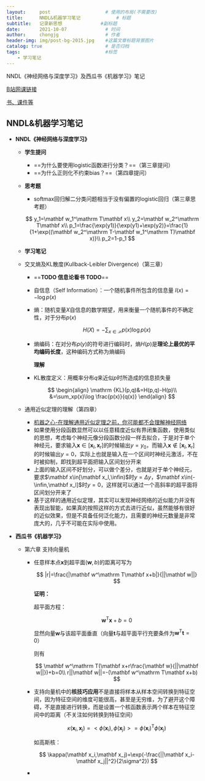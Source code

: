 ```yaml
---
layout:     post                    # 使用的布局(不需要改)
title:      NNDL&机器学习笔记             # 标题 
subtitle:   记录新思想              #副标题
date:       2021-10-07              # 时间
author:     chongjg                 # 作者
header-img: img/post-bg-2015.jpg    #这篇文章标题背景图片
catalog: true                       # 是否归档
tags:                               #标签
    - 学习笔记
---
```


NNDL《神经网络与深度学习》及西瓜书《机器学习》笔记  

[B站网课链接](https://www.bilibili.com/video/BV13b4y1177W?p=1)

[书、课件等](https://nndl.github.io/)

## NNDL&机器学习笔记

* **NNDL《神经网络与深度学习》**

  * **学生提问**

    * ==为什么要使用logistic函数进行分类？==（第三章提问）
    * ==为什么正则化不约束bias？==（第四章提问）

    

  * **思考题**

    * $\mathrm{softmax}$回归解二分类问题相当于没有偏置的$\mathrm{logistic}$回归（第三章思考题）

    
    $$
    y_1=\mathbf w_1^\mathrm T\mathbf x\\
    y_2=\mathbf w_2^\mathrm T\mathbf x\\
    p_1=\frac{\exp(y1)}{\exp(y1)+\exp(y2)}=\frac{1}{1+\exp((\mathbf w_2^\mathrm T-\mathbf w_1^\mathrm T)\mathbf x)}\\
    p_2=1-p_1
    $$
    
  * **学习笔记**

  * 交叉熵及KL散度(Kullback-Leibler Divergence)（第三章）

    * ==**TODO 信息论看书 TODO**==

    * 自信息（Self Information）：一个随机事件所包含的信息量 $I(x)=-\log p(x)$

    * 熵：随机变量$X$自信息的数学期望，用来衡量一个随机事件的不确定性，对于分布$p(x)$

      
      $$
      H(X)=-\sum_{x\in \mathcal X}p(x)\log p(x)
      $$
      
    * 熵编码：在对分布$p(y)$的符号进行编码时，熵$H(p)$是**理论上最优的平均编码长度**，这种编码方式称为熵编码
    
      **理解**
    
      
    
    * KL散度定义：用概率分布$q$来近似$p$时所造成的信息损失量
    

    $$
    \begin{align}
    \mathrm {KL}(p,q)&=H(p,q)-H(p)\\
    &=\sum_xp(x)\log \frac{p(x)}{q(x)}
    \end{align}
    $$
    
  * 通用近似定理的理解（第四章）

    * [机器之心-在理解通用近似定理之前，你可能都不会理解神经网络](https://www.jiqizhixin.com/articles/2021-09-07-6)
    * 如果使用分段函数显然可以以任意精度近似有界闭集函数，使用类似的思想，考虑每个神经元像分段函数分段一样去拟合，于是对于单个神经元，要求输入$\mathbf x\in[\mathbf x_l,\mathbf x_r]$的时候输出$y=y_0$，而输入$\mathbf x\notin[\mathbf x_l,\mathbf x_r]$的时候输出$y=0$，实际上也就是输入在一个区间时神经元激活，不在时被抑制，即找到超平面把输入区间划分开来
    * 上面的输入区间不好划分，可以做个差分，也就是对于单个神经元，要求$\mathbf x\in[\mathbf x_l,\infin)$时$y=\Delta y$，$\mathbf x\in(-\infin,\mathbf x_l]$时$y=0$，这样就可以通过一个高斜率的超平面将区间划分开来了
    * 基于这样的通用近似定理，其实可以发现神经网络的近似能力并没有表现出智能，如果真的按照这样的方式去进行近似，虽然能够有很好的近似效果，但是不具备任何泛化能力，且需要的神经元数量是非常庞大的，几乎不可能在实际中使用。

  

* **西瓜书《机器学习》**

  * 第六章 支持向量机

    * 任意样本点$\mathbf x$到超平面$(\mathbf w,b)$的距离可写为
      
      
      $$
      |r|=\frac{|\mathbf w^\mathrm T\mathbf x+b|}{||\mathbf w||}
      $$
      
      
      **证明：**
      
      超平面方程：

      
      $$
      \mathbf w ^\mathrm T\mathbf x+b=0
      $$
      
      
      显然向量$\mathbf w$与该超平面垂直（向量$\mathbf t$与超平面平行充要条件为$\mathbf w^\mathrm T\mathbf t=0$）
      
      则有
      
      
      $$
      \mathbf w^\mathrm T(\mathbf x+r\frac{\mathbf w}{||\mathbf w||})+b=0\\
      r||\mathbf w||=-(\mathbf w^\mathrm T\mathbf x+b)
      $$
      
      
      
    * 支持向量机中的**核技巧应用**不是直接将样本从样本空间转换到特征空间，因为特征空间的维度可能很高，甚至是无穷维，为了避开这个障碍，不是直接进行转换，而是设置一个核函数表示两个样本在特征空间中的距离（不关注如何转换到特征空间）
      
      
      $$
      \kappa(\mathbf x_i,\mathbf x_j)=<\phi(\mathbf x_i),\phi(\mathbf x_j)>=\phi(\mathbf x_i)^\mathrm T\phi(\mathbf x_j)
      $$
      
      
      如高斯核：
    
      
      $$
      \kappa(\mathbf x_i,\mathbf x_j)=\exp(-\frac{||\mathbf x_i-\mathbf x_j||^2}{2\sigma^2})
      $$
      
    * 


